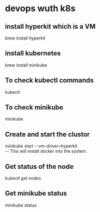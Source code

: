 # devops wuth k8s

## install hyperkit which is a VM <br>
brew install hyperkit

## install kubernetes
brew install minikube

## To check kubectl commands<br>
kubectl

## To check minikube<br>
minikube

## Create and start the clustor <br>
minikube start --vm-driver=hyperkit <br>
    -- This will install docker into the system. <br>
    
## Get status of the node <br>
kubectl get nodes <br>

## Get minikube status <br>
minikube status
